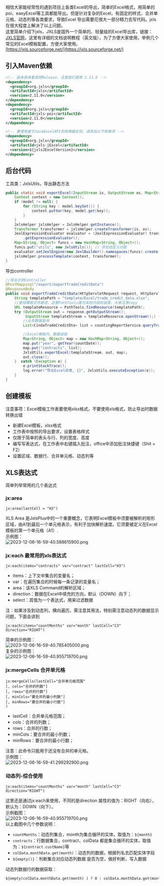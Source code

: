 相信大家能经常性的遇到项目上各类Excel的导出，简单的Excel格式，用简单的poi，easyExcel等工具都能导出。但是针对复杂的Excel，有固定的样式、合并单元格、动态列等各类要求，导致Excel 导出需要花很大一部分精力去写代码。jxls在很大程度上解决了以上问题。<br />这里简单介绍下jxls，JXLS是国外一个简单的、轻量级的Excel导出库，链接：[JXLS官网](https://jxls.sourceforge.net/)，这里有详细的文档说明教程（英文版），为了方便大家使用，举例几个常见的Excel模板配置，方便大家使用。<br />[https://jxls.sourceforge.net/](https://jxls.sourceforge.net/)
<a name="YEvgM"></a>
## 引入Maven依赖
```xml
<!-- 版本具体看官网Release，这里我们使用 2.11.0 -->
<dependency>
  <groupId>org.jxls</groupId>
  <artifactId>jxls</artifactId>
  <version>2.11.0</version>
</dependency>
<dependency>
  <groupId>org.jxls</groupId>
  <artifactId>jxls-poi</artifactId>
  <version>2.11.0</version>
</dependency>

<!-- 要使用基于JavaExcelAPI的转换器实现，请添加以下依赖项 -->
<dependency>
  <groupId>org.jxls</groupId>
  <artifactId>jxls-jExcel</artifactId>
  <version>${jxlsJExcelVersion}</version>
</dependency>
```
<a name="jlYMJ"></a>
## 后台代码
工具类：JxlsUtils，导出静态方法
```java
public static void exportExcel(InputStream is, OutputStream os, Map<String, Object> model) throws IOException {
    Context context = new Context();
    if (model != null) {
        for (String key : model.keySet()) {
            context.putVar(key, model.get(key));
        }
    }
    JxlsHelper jxlsHelper = JxlsHelper.getInstance();
    Transformer transformer = jxlsHelper.createTransformer(is, os);
    JexlExpressionEvaluator evaluator = (JexlExpressionEvaluator) transformer.getTransformationConfig()
        .getExpressionEvaluator();
    Map<String, Object> funcs = new HashMap<String, Object>();
    funcs.put("utils", new JxlsUtils()); // 添加自定义功能
    evaluator.setJexlEngine(new JexlBuilder().namespaces(funcs).create());
    jxlsHelper.processTemplate(context, transformer);
}
```
导出controller
```java
//导出示例Controller
@PostMapping("/export/exportTradeCreditData")
@ResponseBody
public void exportTradeCreditData(HttpServletRequest request, HttpServletResponse response, Date countDate) {
    String templatePath = "template/Excel/trade_credit_data.xlsx";
    //查找模板文件路径，这里PathTools类为系统内部封装类，大家注意copy
    URL templateResource = PathTools.findResource(templatePath);
    try (OutputStream out = response.getOutputStream();
         InputStream templateStream = templateResource.openStream();) {
        //业务数据查询
        List<CindaTradeCreditDto> list = countingReportService.queryTradeCreditData(countDate);

        //Excel模板内，数据组装
        Map<String, Object> map = new HashMap<String, Object>();
        map.put("year", getYear(countDate));
        map.put("contracts", list);
        JxlsUtils.exportExcel(templateStream, out, map);
        out.close();
    }  catch (Exception e) {
        e.printStackTrace();
        log.error("导出Excel异常, {}", JxlsUtils.executeException(e));
    }
}
```
<a name="ZVfok"></a>
## 创建模板
注意事项：Excel模板工作表要使用xlsx格式，不要使用xls格式，防止导出时数据转换出错

- 新建Excel模板，xlsx格式
- 工作表中按照的导出要求，设置表格样式
- 仅限于简单的表头与行、列的宽度、高度
- 编写写表达式，在工作表中右键插入批注，office中添加批注快捷键（Shit + F2）
- 设置区域、数据行、合并单元格、动态列等
<a name="ACN6M"></a>
## XLS表达式
简单列举常用的几个表达式
<a name="pFVA2"></a>
### jx:area
```
jx:area(lastCell = "H3")
```
XLS Area 是JxlsPlus中的一个重要概念，它表明Excel模板中须要被解析的矩形区域，由A1到最后一个单元格表示，有利于加快解析速度。它须要被定义在Excel 模板的第一个单元格（A1）.<br />示例图：<br />![2023-12-06-16-59-40.588615900.png](https://cdn.nlark.com/yuque/0/2023/png/396745/1701853828038-3c165b70-b19c-429e-bb40-2f8bba4ac692.png#averageHue=%23ececec&clientId=u8627de8a-2fc3-4&from=paste&height=204&id=u0b447f92&originHeight=509&originWidth=3000&originalType=binary&ratio=2.5&rotation=0&showTitle=false&size=62064&status=done&style=none&taskId=u5bb27f4d-fd2c-458d-aed5-cf40b53229e&title=&width=1200)
<a name="BJSCn"></a>
### jx:each 最常用的xls表达式
```
jx:each(items="contracts" var="contract" lastCell="H3")
```

- items：上下文中集合的变量名；
- var：在遍历集合的时候每一条记录的变量名；
- area：该XLS Command的解析区域；
- direction：数据在Excel中填充的方向，默认（DOWN）向下；
- select：其值为一个表达式，用来过滤数据

注：如果涉及到动态列，横向遍历，需注意其用法，特别需注意动态列的数据显示问题，下面会讲到
```
jx:each(items="countMonths" var="month" lastCell="C3" direction="RIGHT")
```
简单的示例图：<br />![2023-12-06-16-59-40.785405000.png](https://cdn.nlark.com/yuque/0/2023/png/396745/1701853845199-f8ce3528-1165-47d7-8265-d7d06d4b0893.png#averageHue=%23ecebeb&clientId=u8627de8a-2fc3-4&from=paste&height=193&id=uc26ed230&originHeight=483&originWidth=3000&originalType=binary&ratio=2.5&rotation=0&showTitle=false&size=59139&status=done&style=none&taskId=ucec786cf-442c-4610-b39e-17d72e11400&title=&width=1200)<br />复杂的示例图：<br />![2023-12-06-16-59-40.955719700.png](https://cdn.nlark.com/yuque/0/2023/png/396745/1701853855649-6997f20a-1f83-4c55-b6c5-3d1341676bd0.png#averageHue=%23f8f7f0&clientId=u8627de8a-2fc3-4&from=paste&height=245&id=u7ee36069&originHeight=612&originWidth=2909&originalType=binary&ratio=2.5&rotation=0&showTitle=false&size=181908&status=done&style=none&taskId=u4e2cfd03-3870-4dff-a62a-d6edfa87ef5&title=&width=1163.6)
<a name="pKLML"></a>
### jx:mergeCells 合并单元格
```
jx:mergeCells(lastCell="合并单元格范围"
[, cols="合并的列数"]
[, rows="合并的行数"]
[, minCols="要合并的最小列数"]
[, minRows="要合并的最小行数"]
)
```

- lastCell：合并单元格范围；
- cols：合并的列数；
- rows：合并的行数；
- minCols：要合并的最小列数；
- minRows：要合并的最小行数；

注意：此命令只能用于还没有合并的单元格。<br />示例图：<br />![2023-12-06-16-59-41.299292900.png](https://cdn.nlark.com/yuque/0/2023/png/396745/1701853910282-29996d99-653d-4c11-a148-0c4215df276a.png#averageHue=%23f8f8f3&clientId=u8627de8a-2fc3-4&from=paste&height=274&id=u0e6df960&originHeight=685&originWidth=2880&originalType=binary&ratio=2.5&rotation=0&showTitle=false&size=149600&status=done&style=none&taskId=u1b27171d-4025-4ae3-9175-b17191eeea6&title=&width=1152)
<a name="vndLS"></a>
### 动态列-综合使用
```
jx:each(items="countMonths" var="month" lastCell="C3" direction="RIGHT")
```
这里还是通过jx:each来使用，不同的是direction 属性的值为：RIGHT（向右），默认为：DOWN（向下）。<br />示例截图：<br />![2023-12-06-16-59-40.955719700.png](https://cdn.nlark.com/yuque/0/2023/png/396745/1701853877103-3fed37eb-b893-461d-a3ad-ef75e96454ca.png#averageHue=%23f8f7f0&clientId=u8627de8a-2fc3-4&from=paste&height=245&id=u12948a52&originHeight=612&originWidth=2909&originalType=binary&ratio=2.5&rotation=0&showTitle=false&size=181908&status=done&style=none&taskId=u27fe4923-97c2-4482-98ae-d55bd9bdde0&title=&width=1163.6)<br />以上截图中几个参数说明：

- `countMonths`：动态列集合，month为集合循环的实体，取值为：`${month}`
- `contracts`：行数据集合，contract、colData 都是集合循环的实体，取值为：`${contract.custName}`等
- `colData.monthData.get(month)`：动态列的数据，根据列名去匹配实体字段
- `${empty()}`：判断集合对应动态列数据 是否为空，做好判断，写入数据

动态列数据行的数据获取：
```xml
${empty(colData.monthData.get(month) ) ? 0 : colData.monthData.get(month)}
```
